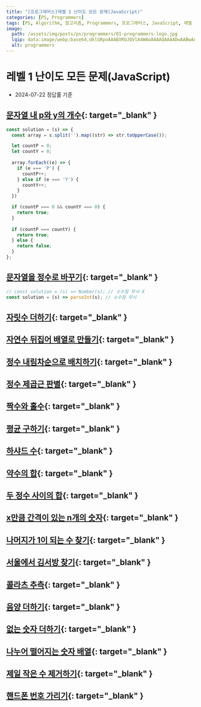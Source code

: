 ```yaml
---
title: "[프로그래머스]레벨 1 난이도 모든 문제(JavaScript)"
categories: [PS, Programmers]
tags: [PS, Algorithm, 알고리즘, Programmers, 프로그래머스, JavaScript, 레벨 1]
image:
  path: /assets/img/posts/ps/programmers/01-programmers-logo.jpg
  lqip: data:image/webp;base64,UklGRpoAAABXRUJQVlA4WAoAAAAQAAAADwAABwAAQUxQSDIAAAARL0AmbZurmr57yyIiqE8oiG0bejIYEQTgqiDA9vqnsUSI6H+oAERp2HZ65qP/VIAWAFZQOCBCAAAA8AEAnQEqEAAIAAVAfCWkAALp8sF8rgRgAP7o9FDvMCkMde9PK7euH5M1m6VWoDXf2FkP3BqV0ZYbO6NA/VFIAAAA
  alt: programmers
---
```


# 레벨 1 난이도 모든 문제(JavaScript)

- 2024-07-22 정답률 기준

## [문자열 내 p와 y의 개수](https://school.programmers.co.kr/learn/courses/30/lessons/){: target="_blank" }

```javascript
const solution = (s) => {
  const array = s.split('').map((str) => str.toUpperCase());

  let countP = 0;
  let countY = 0;
    
  array.forEach((e) => {
    if (e === 'P') {
      countP++;
    } else if (e === 'Y') {
      countY++;
    }
  })

  if (countP === 0 && countY === 0) {
    return true;
  }
    
  if (countP === countY) {
    return true;
  } else {
    return false;
  }
};
```

## [문자열을 정수로 바꾸기](https://school.programmers.co.kr/learn/courses/30/lessons/){: target="_blank" }

```javascript
// const solution = (s) => Number(s); // 소수점 무시 X
const solution = (s) => parseInt(s); // 소수점 무시
```

## [자릿수 더하기](https://school.programmers.co.kr/learn/courses/30/lessons/){: target="_blank" }

## [자연수 뒤집어 배열로 만들기](https://school.programmers.co.kr/learn/courses/30/lessons/){: target="_blank" }

## [정수 내림차순으로 배치하기](https://school.programmers.co.kr/learn/courses/30/lessons/){: target="_blank" }

## [정수 제곱근 판별](https://school.programmers.co.kr/learn/courses/30/lessons/){: target="_blank" }

## [짝수와 홀수](https://school.programmers.co.kr/learn/courses/30/lessons/){: target="_blank" }

## [평균 구하기](https://school.programmers.co.kr/learn/courses/30/lessons/){: target="_blank" }

## [하샤드 수](https://school.programmers.co.kr/learn/courses/30/lessons/){: target="_blank" }

## [약수의 합](https://school.programmers.co.kr/learn/courses/30/lessons/){: target="_blank" }

## [두 정수 사이의 합](https://school.programmers.co.kr/learn/courses/30/lessons/){: target="_blank" }

## [x만큼 간격이 있는 n개의 숫자](https://school.programmers.co.kr/learn/courses/30/lessons/){: target="_blank" }

## [나머지가 1이 되는 수 찾기](https://school.programmers.co.kr/learn/courses/30/lessons/){: target="_blank" }

## [서울에서 김서방 찾기](https://school.programmers.co.kr/learn/courses/30/lessons/){: target="_blank" }

## [콜라츠 추측](https://school.programmers.co.kr/learn/courses/30/lessons/){: target="_blank" }

## [음양 더하기](https://school.programmers.co.kr/learn/courses/30/lessons/){: target="_blank" }

## [없는 숫자 더하기](https://school.programmers.co.kr/learn/courses/30/lessons/){: target="_blank" }

## [나누어 떨어지는 숫자 배열](https://school.programmers.co.kr/learn/courses/30/lessons/){: target="_blank" }

## [제일 작은 수 제거하기](https://school.programmers.co.kr/learn/courses/30/lessons/){: target="_blank" }

## [핸드폰 번호 가리기](https://school.programmers.co.kr/learn/courses/30/lessons/){: target="_blank" }